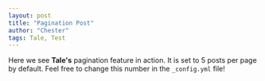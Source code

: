 ```yaml
---
layout: post
title: "Pagination Post"
author: "Chester"
tags: Tale, Test
---
```


Here we see **Tale's** pagination feature in action. It is set to 5 posts per page by default. Feel free to change this number in the `_config.yml` file!
